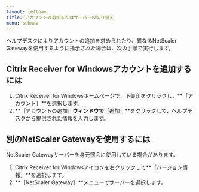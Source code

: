 ```yaml
---
layout: leftnav
title: アカウントの追加またはサーバーの切り替え
menu: subnav
---
```


ヘルプデスクによりアカウントの追加を求められたり、異なるNetScaler Gatewayを使用するように指示された場合は、次の手順で実行します。

## Citrix Receiver for Windowsアカウントを追加するには

1. Citrix Receiver for Windowsホームページで、下矢印をクリックし、**［アカウント］**を選択します。
2. **［アカウントの追加］**ウィンドウで**［追加］**をクリックして、ヘルプデスクから提供された情報を入力します。

## 別のNetScaler Gatewayを使用するには

NetScaler Gatewayサーバーを身元照会に使用している場合があります。

1. Citrix Receiver for Windowsアイコンを右クリックして**［バージョン情報］**を選択します。
2. **［NetScaler Gateway］**メニューでサーバーを選択します。

